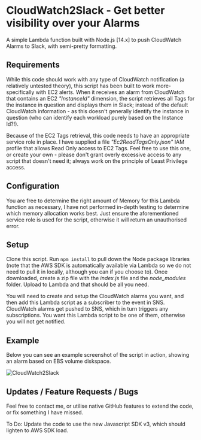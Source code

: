 # CloudWatch2Slack - Get better visibility over your Alarms
 A simple Lambda function built with Node.js [14.x] to push CloudWatch Alarms to Slack, with semi-pretty formatting.
 
 ## Requirements
 While this code should work with any type of CloudWatch notification (a relatively untested theory), this script has been built to work more-specifically with EC2 alerts. When it receives an alarm from CloudWatch that contains an EC2 _"InstanceId"_ dimension, the script retrieves all Tags for the instance in question and displays them in Slack; instead of the default CloudWatch information - as this doesn't generally identify the instance in question (who can identify each workload purely based on the Instance Id?!).
 
 Because of the EC2 Tags retrieval, this code needs to have an appropriate service role in place. I have supplied a file _"Ec2ReadTagsOnly.json"_ IAM profile that allows Read Only access to EC2 Tags. Feel free to use this one, or create your own - please don't grant overly excessive access to any script that doesn't need it; always work on the principle of Least Privilege access. 

## Configuration
You are free to determine the right amount of Memory for this Lambda function as necessary, I have not performed in-depth testing to determine which memory allocation works best. Just ensure the aforementioned service role is used for the script, otherwise it will return an unauthorised error.

## Setup
Clone this script. Run `npm install` to pull down the Node package libraries (note that the AWS SDK is automatically available via Lambda so we do not need to pull it in locally, although you can if you choose to). Once downloaded, create a zip file with the _index.js_ file and the _node_modules_ folder. Upload to Lambda and that should be all you need.

You will need to create and setup the CloudWatch alarms you want, and then add this Lambda script as a subscriber to the event in SNS. CloudWatch alarms get pushed to SNS, which in turn triggers any subscriptions. You want this Lambda script to be one of them, otherwise you will not get notified.

## Example
Below you can see an example screenshot of the script in action, showing an alarm based on EBS volume diskspace.

![CloudWatch2Slack](https://user-images.githubusercontent.com/180614/113428305-7a56ff80-93ce-11eb-9b55-80e8e8aa89e2.png)

## Updates / Feature Requests / Bugs
Feel free to contact me, or utilise native GitHub features to extend the code, or fix something I have missed.

To Do: Update the code to use the new Javascript SDK v3, which should lighten to AWS SDK load.
